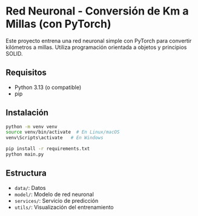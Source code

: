# Red Neuronal - Conversión de Km a Millas (con PyTorch)

Este proyecto entrena una red neuronal simple con PyTorch para convertir kilómetros a millas. Utiliza programación orientada a objetos y principios SOLID.

## Requisitos

- Python 3.13 (o compatible)
- pip

## Instalación

```bash
python -m venv venv
source venv/bin/activate  # En Linux/macOS
venv\Scripts\activate   # En Windows

pip install -r requirements.txt
python main.py
```

## Estructura

- `data/`: Datos
- `model/`: Modelo de red neuronal
- `services/`: Servicio de predicción
- `utils/`: Visualización del entrenamiento
